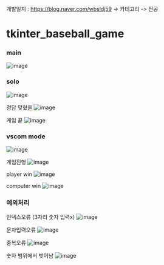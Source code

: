 개발일지 : https://blog.naver.com/wbsldj59
-> 카테고리 -> 전공

# tkinter_baseball_game

### main
![image](https://github.com/user-attachments/assets/f2a06fa2-b88a-4e63-a660-59bf93a354b6)

### solo
![image](https://github.com/user-attachments/assets/0a3d60f7-d1b4-4ea6-aa3d-2dd4142acb3d)

정답 맞혔을 
![image](https://github.com/user-attachments/assets/821b2481-9ec4-4fcf-ba15-2419eb890615)

게임 끝
![image](https://github.com/user-attachments/assets/76d8351e-d2dd-42c9-bc8a-f9b181688e37)

### vscom mode 
![image](https://github.com/user-attachments/assets/bd330c76-ebf4-4f07-b77a-864e91ad2333)

게임진행
![image](https://github.com/user-attachments/assets/8c7e37ec-a154-46f7-be0b-e6153a9d1670)

player win
![image](https://github.com/user-attachments/assets/d4176171-96b5-43ce-9d3c-b0378023b631)

computer win
![image](https://github.com/user-attachments/assets/245bd2a5-ff9d-44c5-81e8-1c7bfd5a2894)

### 예외처리

인덱스오류 (3자리 숫자 입력x)
![image](https://github.com/user-attachments/assets/653995a4-c6d1-43fd-bd2a-87529b32f5c0)

문자입력오류
![image](https://github.com/user-attachments/assets/93f4e9cd-221c-43b0-8975-ca52bc6d8fef)

중복오류
![image](https://github.com/user-attachments/assets/1a873dc9-6ab1-497a-ad23-be28da6d59e6)

숫자 범위에서 벗어남
![image](https://github.com/user-attachments/assets/008ae20e-764e-4f96-ac85-88c5bf3b35f7)

